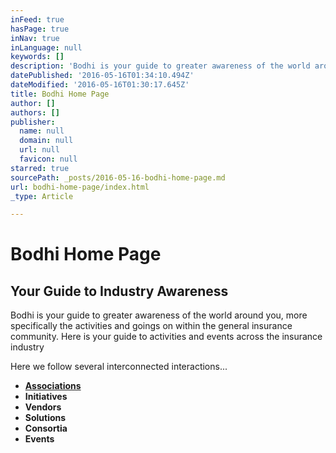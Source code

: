 ```yaml
---
inFeed: true
hasPage: true
inNav: true
inLanguage: null
keywords: []
description: 'Bodhi is your guide to greater awareness of the world around you, more specifically the activities and goings on within the general insurance community. Here is your guide to activities and events across the insurance industry'
datePublished: '2016-05-16T01:34:10.494Z'
dateModified: '2016-05-16T01:30:17.645Z'
title: Bodhi Home Page
author: []
authors: []
publisher:
  name: null
  domain: null
  url: null
  favicon: null
starred: true
sourcePath: _posts/2016-05-16-bodhi-home-page.md
url: bodhi-home-page/index.html
_type: Article

---
```

# Bodhi Home Page

## Your Guide to Industry Awareness

Bodhi is your guide to greater awareness of the world around you, more specifically the activities and goings on within the general insurance community. Here is your guide to activities and events across the insurance industry

Here we follow several interconnected interactions...

* **[Associations][0]**
* **Initiatives**
* **Vendors**
* **Solutions**
* **Consortia**
* **Events**

[0]: null
